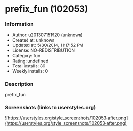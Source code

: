 # prefix_fun (102053)

### Information
- Author: u201307151920 (unknown)
- Created at: unknown
- Updated at: 5/30/2014, 11:17:52 PM
- License: NO-REDISTRIBUTION
- Category: fun
- Rating: undefined
- Total installs: 39
- Weekly installs: 0


### Description
prefix_fun


### Screenshots (links to userstyles.org)
![https://userstyles.org/style_screenshots/102053-after.png](https://userstyles.org/style_screenshots/102053-after.png)


